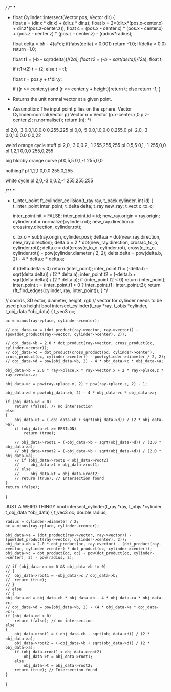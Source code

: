 */
/**
 * 
 * float Cylinder::intersect(Vector pos, Vector dir)
{   
    float a = (dir.x * dir.x) + (dir.z * dir.z);
    float b = 2*(dir.x*(pos.x-center.x) + dir.z*(pos.z-center.z));
    float c = (pos.x - center.x) * (pos.x - center.x) + (pos.z - center.z) * (pos.z - center.z) - (radius*radius);
    
    float delta = b*b - 4*(a*c);
	if(fabs(delta) < 0.001) return -1.0; 
    if(delta < 0.0) return -1.0;
    
    float t1 = (-b - sqrt(delta))/(2*a);
    float t2 = (-b + sqrt(delta))/(2*a);
    float t;
    
    if (t1>t2) t = t2;
    else t = t1;
    
    float r = pos.y + t*dir.y;
    
    if ((r >= center.y) and (r <= center.y + height))return t;
    else return -1;
}

* Returns the unit normal vector at a given point.
* Assumption: The input point p lies on the sphere.
Vector Cylinder::normal(Vector p)
    Vector n = Vector (p.x-center.x,0,p.z-center.z);
    n.normalise();
    return (n);
*/

pl              2,0,-3       0.0,1.0,0.0     0,255,225
pl              0,0,-5       0.0,1.0,0.0     0,255,0
pl              -2,0,-3       0.0,1.0,0.0     0,0,22


weird orange cycle stuff
pl              2,0,-3       0,0.2,-1    255,255,255
pl              0,5,5       0,1,-1    255,0,0
pl              1,2,1       0,0,0    255,0,255



big blobby orange curve
pl              0,5,5       0,1,-1    255,0,0

nothing?
pl              1,2,1       0,0,0    255,0,255


white cycle
pl              2,0,-3       0,0.2,-1    255,255,255


/**
 * 
 * t_inter_point ft_cylinder_collision(t_ray ray, t_pack cylinder, int id)
{
    t_inter_point inter_point;
    t_delta delta;
    t_ray new_ray;
    t_vect c_to_o;

    inter_point.hit = FALSE;
    inter_point.id = id;
    new_ray.origin = ray.origin;
    cylinder.rot = normalize(cylinder.rot);
    new_ray.direction = cross(ray.direction, cylinder.rot);
	
    c_to_o = sub(ray.origin, cylinder.pos);
    delta.a = dot(new_ray.direction, new_ray.direction);
    delta.b = 2 * dot(new_ray.direction, cross(c_to_o, cylinder.rot));
    delta.c = dot(cross(c_to_o, cylinder.rot), cross(c_to_o, cylinder.rot)) - pow(cylinder.diameter / 2, 2);
    delta.delta = pow(delta.b, 2) - 4 * delta.c * delta.a;
   
    if (delta.delta < 0)
        return (inter_point);
    inter_point.t1 = (-delta.b - sqrt(delta.delta)) / (2 * delta.a);
    inter_point.t2 = (-delta.b + sqrt(delta.delta)) / (2 * delta.a);
    if (inter_point.t2 < 0)
        return (inter_point);
    inter_point.t = (inter_point.t1 > 0 ? inter_point.t1 : inter_point.t2);
    return (ft_find_edges(cylinder, ray, inter_point));
}
*/


// coords, 3D ector, diameter, height, rgb
// vector for cylinder needs to be used plus height
bool	intersect_cylinder(t_ray *ray, t_objs *cylinder, t_obj_data *obj_data)
{
	t_vec3	oc;

	oc = minus(ray->place, cylinder->center);

	// obj_data->a = (dot_product(ray->vector, ray->vector)) - (pow(dot_product(ray->vector, cylinder->center), 2));

	// obj_data->b = 2.0 * dot_product(ray->vector, cross_product(oc, cylinder->center));
	// obj_data->c = dot_product(cross_product(oc, cylinder->center), cross_product(oc, cylinder->center)) - pow(cylinder->diameter / 2, 2);
	// obj_data->d = pow(obj_data->b, 2) - 4 * obj_data->c * obj_data->a;
	
	obj_data->b = 2.0 * ray->place.x * ray->vector.x + 2 * ray->place.z * ray->vector.z;

	obj_data->c = pow(ray->place.x, 2) + pow(ray->place.z, 2) - 1;
	
	obj_data->d = pow(obj_data->b, 2) - 4 * obj_data->c * obj_data->a;

	if (obj_data->d < 0)
		return (false); // no intersection
	else
	{
		obj_data->t = (-obj_data->b + sqrt(obj_data->d)) / (2 * obj_data->a);
		if (obj_data->t >= EPSILON)
			return (true);

		// obj_data->root1 = (-obj_data->b - sqrt(obj_data->d)) / (2.0 * obj_data->a);
        // obj_data->root2 = (-obj_data->b + sqrt(obj_data->d)) / (2.0 * obj_data->a);
        // if (obj_data->root1 < obj_data->root2)
        //     obj_data->t = obj_data->root1;
        // else
        //     obj_data->t = obj_data->root2;
        // return (true); // Intersection found
	}
	return (false);
}


JUST A WEIRD THINGY
bool	intersect_cylinder(t_ray *ray, t_objs *cylinder, t_obj_data *obj_data)
{
	t_vec3	oc;
	double	radius;

	radius = cylinder->diameter / 2;
	oc = minus(ray->place, cylinder->center);

	obj_data->a = (dot_product(ray->vector, ray->vector)) - (pow(dot_product(ray->vector, cylinder->center), 2));
	obj_data->b = 2.0 * dot_product(oc, ray->vector) - (dot_product(ray->vector, cylinder->center) * dot_product(oc, cylinder->center));
	obj_data->c = dot_product(oc, oc) - pow(dot_product(oc, cylinder->center), 2) - pow(radius, 2);

	// if (obj_data->a == 0 && obj_data->b != 0)
	// {
	// 	obj_data->root1 = -obj_data->c / obj_data->b;
	// 	return (true);
	// }
	// else
	// {
	obj_data->d = obj_data->b * obj_data->b - 4 * obj_data->a * obj_data->c;
	// obj_data->d = pow(obj_data->b, 2) - (4 * obj_data->a * obj_data->c);
	if (obj_data->d < 0)
		return (false); // no intersection
	else
	{
		obj_data->root1 = (-obj_data->b - sqrt(obj_data->d)) / (2 * obj_data->a);
		obj_data->root2 = (-obj_data->b + sqrt(obj_data->d)) / (2 * obj_data->a);
		if (obj_data->root1 < obj_data->root2)
			obj_data->t = obj_data->root1;
		else
			obj_data->t = obj_data->root2;
		return (true); // Intersection found
	}
}